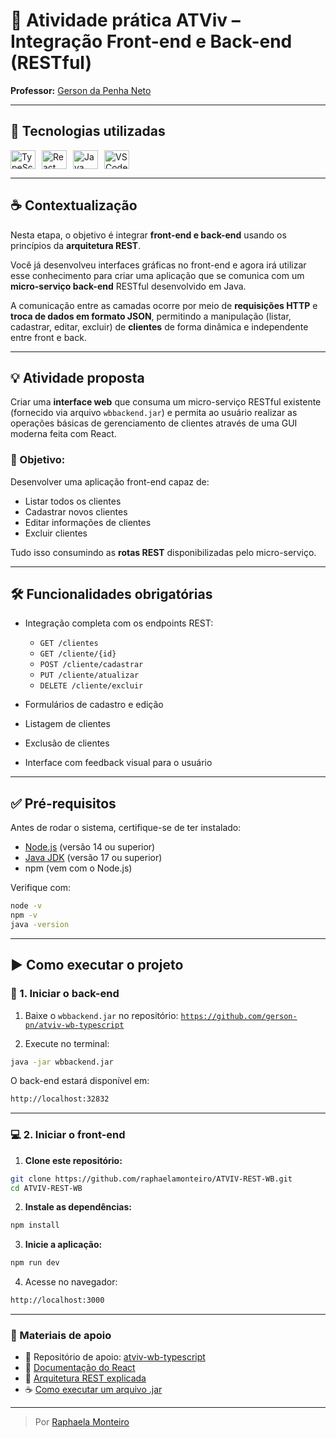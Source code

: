 # 🧾 Atividade prática ATViv – Integração Front-end e Back-end (RESTful)

**Professor:** [Gerson da Penha Neto](https://github.com/gerson-pn)

---

## 🚀 Tecnologias utilizadas

<div style="display: flex; gap: 10px;">
<img align="center" alt="TypeScript" height="30" width="40" src="https://cdn.jsdelivr.net/gh/devicons/devicon@latest/icons/typescript/typescript-original.svg"/>

<img align="center" alt="React" height="30" width="40" src="https://cdn.jsdelivr.net/gh/devicons/devicon@latest/icons/react/react-original.svg"/>

<img align="center" alt="Java" height="30" width="40" src="https://cdn.jsdelivr.net/gh/devicons/devicon@latest/icons/java/java-original.svg"/>

<img align="center" alt="VSCode" height="30" width="40" src="https://cdn.jsdelivr.net/gh/devicons/devicon@latest/icons/vscode/vscode-original.svg"/>
</div>

---

## ☕ Contextualização

Nesta etapa, o objetivo é integrar **front-end e back-end** usando os princípios da **arquitetura REST**.

Você já desenvolveu interfaces gráficas no front-end e agora irá utilizar esse conhecimento para criar uma aplicação que se comunica com um **micro-serviço back-end** RESTful desenvolvido em Java.

A comunicação entre as camadas ocorre por meio de **requisições HTTP** e **troca de dados em formato JSON**, permitindo a manipulação (listar, cadastrar, editar, excluir) de **clientes** de forma dinâmica e independente entre front e back.

---

## 💡 Atividade proposta

Criar uma **interface web** que consuma um micro-serviço RESTful existente (fornecido via arquivo `wbbackend.jar`) e permita ao usuário realizar as operações básicas de gerenciamento de clientes através de uma GUI moderna feita com React.

### 🎯 Objetivo:

Desenvolver uma aplicação front-end capaz de:

* Listar todos os clientes
* Cadastrar novos clientes
* Editar informações de clientes
* Excluir clientes

Tudo isso consumindo as **rotas REST** disponibilizadas pelo micro-serviço.

---

## 🛠️ Funcionalidades obrigatórias

* Integração completa com os endpoints REST:

  * `GET /clientes`
  * `GET /cliente/{id}`
  * `POST /cliente/cadastrar`
  * `PUT /cliente/atualizar`
  * `DELETE /cliente/excluir`
* Formulários de cadastro e edição
* Listagem de clientes
* Exclusão de clientes
* Interface com feedback visual para o usuário

---

## ✅ Pré-requisitos

Antes de rodar o sistema, certifique-se de ter instalado:

* [Node.js](https://nodejs.org/) (versão 14 ou superior)
* [Java JDK](https://www.oracle.com/java/technologies/javase/jdk17-archive-downloads.html) (versão 17 ou superior)
* npm (vem com o Node.js)

Verifique com:

```bash
node -v
npm -v
java -version
```

---

## ▶️ Como executar o projeto

### 🧪 1. Iniciar o back-end

1. Baixe o `wbbackend.jar` no repositório:
   [`https://github.com/gerson-pn/atviv-wb-typescript`](https://github.com/gerson-pn/atviv-wb-typescript)

2. Execute no terminal:

```bash
java -jar wbbackend.jar
```

O back-end estará disponível em:

```bash
http://localhost:32832
```

---

### 💻 2. Iniciar o front-end

1. **Clone este repositório:**

```bash
git clone https://github.com/raphaelamonteiro/ATVIV-REST-WB.git
cd ATVIV-REST-WB
```

2. **Instale as dependências:**

```bash
npm install
```

3. **Inicie a aplicação:**

```bash
npm run dev
```

4. Acesse no navegador:

```bash
http://localhost:3000
```

---

### 🧩 Materiais de apoio

* 🔗 Repositório de apoio: [atviv-wb-typescript](https://github.com/gerson-pn/atviv-wb-typescript)
* 📘 [Documentação do React](https://reactjs.org)
* 🧪 [Arquitetura REST explicada](https://restfulapi.net/)
* ☕ [Como executar um arquivo .jar](https://www.baeldung.com/java-run-jar)

---

> Por [Raphaela Monteiro](https://github.com/raphaelamonteiro)

